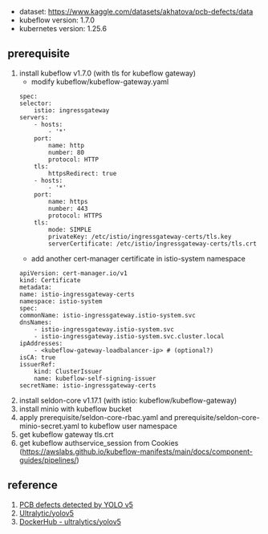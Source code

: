 * dataset: https://www.kaggle.com/datasets/akhatova/pcb-defects/data
* kubeflow version: 1.7.0
* kubernetes version: 1.25.6
## prerequisite
1. install kubeflow v1.7.0 (with tls for kubeflow gateway)
   * modify kubeflow/kubeflow-gateway.yaml
    ```
    spec:
    selector:
        istio: ingressgateway
    servers:
        - hosts:
            - '*'
        port:
            name: http
            number: 80
            protocol: HTTP
        tls:
            httpsRedirect: true
        - hosts:
            - '*'
        port:
            name: https
            number: 443
            protocol: HTTPS
        tls:
            mode: SIMPLE
            privateKey: /etc/istio/ingressgateway-certs/tls.key
            serverCertificate: /etc/istio/ingressgateway-certs/tls.crt

    ```
    * add another cert-manager certificate in istio-system namespace
    ```
    apiVersion: cert-manager.io/v1
    kind: Certificate
    metadata:
    name: istio-ingressgateway-certs
    namespace: istio-system
    spec:
    commonName: istio-ingressgateway.istio-system.svc
    dnsNames:
        - istio-ingressgateway.istio-system.svc
        - istio-ingressgateway.istio-system.svc.cluster.local
    ipAddresses:
        - <kubeflow-gateway-loadbalancer-ip> # (optional?)
    isCA: true
    issuerRef:
        kind: ClusterIssuer
        name: kubeflow-self-signing-issuer
    secretName: istio-ingressgateway-certs
    ```
2. install seldon-core v1.17.1 (with istio: kubeflow/kubeflow-gateway)
3. install minio with kubeflow bucket
4. apply prerequisite/seldon-core-rbac.yaml and prerequisite/seldon-core-minio-secret.yaml to kubeflow user namespace
5. get kubeflow gateway tls.crt
6. get kubeflow authservice_session from Cookies (https://awslabs.github.io/kubeflow-manifests/main/docs/component-guides/pipelines/)

## reference
1. [PCB defects detected by YOLO v5](https://www.kaggle.com/code/sunnyconsultant/pcb-defects-detected-by-yolo-v5)
2. [Ultralytic/yolov5](https://github.com/ultralytics/yolov5)
3. [DockerHub - ultralytics/yolov5](https://hub.docker.com/r/ultralytics/yolov5)